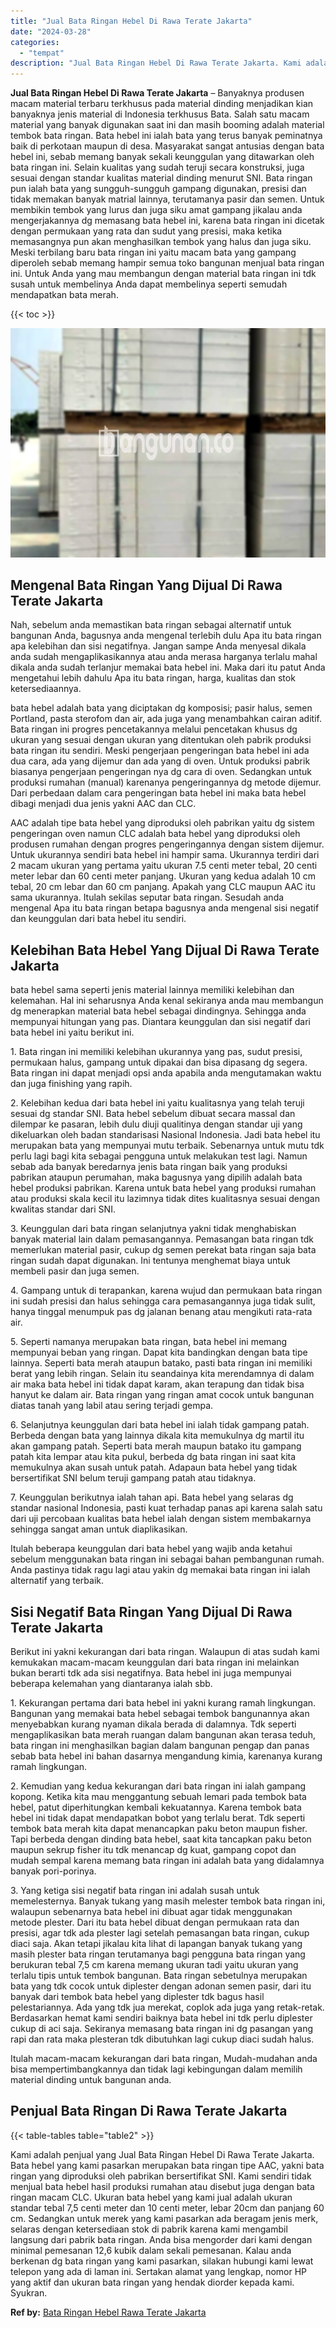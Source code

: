 ```yaml
---
title: "Jual Bata Ringan Hebel Di Rawa Terate Jakarta"
date: "2024-03-28"
categories: 
  - "tempat"
description: "Jual Bata Ringan Hebel Di Rawa Terate Jakarta. Kami adalah penjual yang Jual Bata Ringan Hebel Di Rawa Terate Jakarta. Bata hebel yang kami pasarkan merupaka..."
---
```


**Jual Bata Ringan Hebel Di Rawa Terate Jakarta** – Banyaknya produsen macam material terbaru terkhusus pada material dinding menjadikan kian banyaknya jenis material di Indonesia terkhusus Bata. Salah satu macam material yang banyak digunakan saat ini dan masih booming adalah material tembok bata ringan. Bata hebel ini ialah bata yang terus banyak peminatnya baik di perkotaan maupun di desa. Masyarakat sangat antusias dengan bata hebel ini, sebab memang banyak sekali keunggulan yang ditawarkan oleh bata ringan ini. Selain kualitas yang sudah teruji secara konstruksi, juga sesuai dengan standar kualitas material dinding menurut SNI. Bata ringan pun ialah bata yang sungguh-sungguh gampang digunakan, presisi dan tidak memakan banyak matrial lainnya, terutamanya pasir dan semen. Untuk membikin tembok yang lurus dan juga siku amat gampang jikalau anda mengerjakannya dg memasang bata hebel ini, karena bata ringan ini dicetak dengan permukaan yang rata dan sudut yang presisi, maka ketika memasangnya pun akan menghasilkan tembok yang halus dan juga siku. Meski terbilang baru bata ringan ini yaitu macam bata yang gampang diperoleh sebab memang hampir semua toko bangunan menjual bata ringan ini. Untuk Anda yang mau membangun dengan material bata ringan ini tdk susah untuk membelinya Anda dapat membelinya seperti semudah mendapatkan bata merah.

{{< toc >}}

![Jual Bata Ringan Hebel Di Rawa Terate Jakarta](/images/jual-hebel-murah-12.png)

## Mengenal Bata Ringan Yang Dijual Di Rawa Terate Jakarta

Nah, sebelum anda memastikan bata ringan sebagai alternatif untuk bangunan Anda, bagusnya anda mengenal terlebih dulu Apa itu bata ringan apa kelebihan dan sisi negatifnya. Jangan sampe Anda menyesal dikala anda sudah mengaplikasikannya atau anda merasa harganya terlalu mahal dikala anda sudah terlanjur memakai bata hebel ini. Maka dari itu patut Anda mengetahui lebih dahulu Apa itu bata ringan, harga, kualitas dan stok ketersediaannya.

bata hebel adalah bata yang diciptakan dg komposisi; pasir halus, semen Portland, pasta sterofom dan air, ada juga yang menambahkan cairan aditif. Bata ringan ini progres pencetakannya melalui pencetakan khusus dg ukuran yang sesuai dengan ukuran yang ditentukan oleh pabrik produksi bata ringan itu sendiri. Meski pengerjaan pengeringan bata hebel ini ada dua cara, ada yang dijemur dan ada yang di oven. Untuk produksi pabrik biasanya pengerjaan pengeringan nya dg cara di oven. Sedangkan untuk produksi rumahan (manual) karenanya pengeringannya dg metode dijemur. Dari perbedaan dalam cara pengeringan bata hebel ini maka bata hebel dibagi menjadi dua jenis yakni AAC dan CLC.

AAC adalah tipe bata hebel yang diproduksi oleh pabrikan yaitu dg sistem pengeringan oven namun CLC adalah bata hebel yang diproduksi oleh produsen rumahan dengan progres pengeringannya dengan sistem dijemur. Untuk ukurannya sendiri bata hebel ini hampir sama. Ukurannya terdiri dari 2 macam ukuran yang pertama yaitu ukuran 7.5 centi meter tebal, 20 centi meter lebar dan 60 centi meter panjang. Ukuran yang kedua adalah 10 cm tebal, 20 cm lebar dan 60 cm panjang. Apakah yang CLC maupun AAC itu sama ukurannya. Itulah sekilas seputar bata ringan. Sesudah anda mengenal Apa itu bata ringan betapa bagusnya anda mengenal sisi negatif dan keunggulan dari bata hebel itu sendiri.

## Kelebihan Bata Hebel Yang Dijual Di Rawa Terate Jakarta

bata hebel sama seperti jenis material lainnya memiliki kelebihan dan kelemahan. Hal ini seharusnya Anda kenal sekiranya anda mau membangun dg menerapkan material bata hebel sebagai dindingnya. Sehingga anda mempunyai hitungan yang pas. Diantara keunggulan dan sisi negatif dari bata hebel ini yaitu berikut ini.

1\. Bata ringan ini memiliki kelebihan ukurannya yang pas, sudut presisi, permukaan halus, gampang untuk dipakai dan bisa dipasang dg segera. Bata ringan ini dapat menjadi opsi anda apabila anda mengutamakan waktu dan juga finishing yang rapih.

2\. Kelebihan kedua dari bata hebel ini yaitu kualitasnya yang telah teruji sesuai dg standar SNI. Bata hebel sebelum dibuat secara massal dan dilempar ke pasaran, lebih dulu diuji qualitinya dengan standar uji yang dikeluarkan oleh badan standarisasi Nasional Indonesia. Jadi bata hebel itu merupakan bata yang mempunyai mutu terbaik. Sebenarnya untuk mutu tdk perlu lagi bagi kita sebagai pengguna untuk melakukan test lagi. Namun sebab ada banyak beredarnya jenis bata ringan baik yang produksi pabrikan ataupun perumahan, maka bagusnya yang dipilih adalah bata hebel produksi pabrikan. Karena untuk bata hebel yang produksi rumahan atau produksi skala kecil itu lazimnya tidak dites kualitasnya sesuai dengan kwalitas standar dari SNI.

3\. Keunggulan dari bata ringan selanjutnya yakni tidak menghabiskan banyak material lain dalam pemasangannya. Pemasangan bata ringan tdk memerlukan material pasir, cukup dg semen perekat bata ringan saja bata ringan sudah dapat digunakan. Ini tentunya menghemat biaya untuk membeli pasir dan juga semen.

4\. Gampang untuk di terapankan, karena wujud dan permukaan bata ringan ini sudah presisi dan halus sehingga cara pemasangannya juga tidak sulit, hanya tinggal menumpuk pas dg jalanan benang atau mengikuti rata-rata air.

5\. Seperti namanya merupakan bata ringan, bata hebel ini memang mempunyai beban yang ringan. Dapat kita bandingkan dengan bata tipe lainnya. Seperti bata merah ataupun batako, pasti bata ringan ini memiliki berat yang lebih ringan. Selain itu seandainya kita merendamnya di dalam air maka bata hebel ini tidak dapat karam, akan terapung dan tidak bisa hanyut ke dalam air. Bata ringan yang ringan amat cocok untuk bangunan diatas tanah yang labil atau sering terjadi gempa.

6\. Selanjutnya keunggulan dari bata hebel ini ialah tidak gampang patah. Berbeda dengan bata yang lainnya dikala kita memukulnya dg martil itu akan gampang patah. Seperti bata merah maupun batako itu gampang patah kita lempar atau kita pukul, berbeda dg bata ringan ini saat kita memukulnya akan susah untuk patah. Adapaun bata hebel yang tidak bersertifikat SNI belum teruji gampang patah atau tidaknya.

7\. Keunggulan berikutnya ialah tahan api. Bata hebel yang selaras dg standar nasional Indonesia, pasti kuat terhadap panas api karena salah satu dari uji percobaan kualitas bata hebel ialah dengan sistem membakarnya sehingga sangat aman untuk diaplikasikan.

Itulah beberapa keunggulan dari bata hebel yang wajib anda ketahui sebelum menggunakan bata ringan ini sebagai bahan pembangunan rumah. Anda pastinya tidak ragu lagi atau yakin dg memakai bata ringan ini ialah alternatif yang terbaik.

## Sisi Negatif Bata Ringan Yang Dijual Di Rawa Terate Jakarta

Berikut ini yakni kekurangan dari bata ringan. Walaupun di atas sudah kami kemukakan macam-macam keunggulan dari bata ringan ini melainkan bukan berarti tdk ada sisi negatifnya. Bata hebel ini juga mempunyai beberapa kelemahan yang diantaranya ialah sbb.

1\. Kekurangan pertama dari bata hebel ini yakni kurang ramah lingkungan. Bangunan yang memakai bata hebel sebagai tembok bangunannya akan menyebabkan kurang nyaman dikala berada di dalamnya. Tdk seperti mengaplikasikan bata merah ruangan dalam bangunan akan terasa teduh, bata ringan ini menghasilkan bagian dalam bangunan pengap dan panas sebab bata hebel ini bahan dasarnya mengandung kimia, karenanya kurang ramah lingkungan.

2\. Kemudian yang kedua kekurangan dari bata ringan ini ialah gampang kopong. Ketika kita mau menggantung sebuah lemari pada tembok bata hebel, patut diperhitungkan kembali kekuatannya. Karena tembok bata hebel ini tidak dapat mendapatkan bobot yang terlalu berat. Tdk seperti tembok bata merah kita dapat menancapkan paku beton maupun fisher. Tapi berbeda dengan dinding bata hebel, saat kita tancapkan paku beton maupun sekrup fisher itu tdk menancap dg kuat, gampang copot dan mudah sempal karena memang bata ringan ini adalah bata yang didalamnya banyak pori-porinya.

3\. Yang ketiga sisi negatif bata ringan ini adalah susah untuk memelesternya. Banyak tukang yang masih melester tembok bata ringan ini, walaupun sebenarnya bata hebel ini dibuat agar tidak menggunakan metode plester. Dari itu bata hebel dibuat dengan permukaan rata dan presisi, agar tdk ada plester lagi setelah pemasangan bata ringan, cukup diaci saja. Akan tetapi jikalau kita lihat di lapangan banyak tukang yang masih plester bata ringan terutamanya bagi pengguna bata ringan yang berukuran tebal 7,5 cm karena memang ukuran tadi yaitu ukuran yang terlalu tipis untuk tembok bangunan. Bata ringan sebetulnya merupakan bata yang tdk cocok untuk diplester dengan adonan semen pasir, dari itu banyak dari tembok bata hebel yang diplester tdk bagus hasil pelestariannya. Ada yang tdk jua merekat, coplok ada juga yang retak-retak. Berdasarkan hemat kami sendiri baiknya bata hebel ini tdk perlu diplester cukup di aci saja. Sekiranya memasang bata ringan ini dg pasangan yang rapi dan rata maka plesteran tdk dibutuhkan lagi cukup diaci sudah halus.

Itulah macam-macam kekurangan dari bata ringan, Mudah-mudahan anda bisa mempertimbangkannya dan tidak lagi kebingungan dalam memilih material dinding untuk bangunan anda.

## Penjual Bata Ringan Di Rawa Terate Jakarta

{{< table-tables table="table2" >}}

Kami adalah penjual yang Jual Bata Ringan Hebel Di Rawa Terate Jakarta. Bata hebel yang kami pasarkan merupakan bata ringan tipe AAC, yakni bata ringan yang diproduksi oleh pabrikan bersertifikat SNI. Kami sendiri tidak menjual bata hebel hasil produksi rumahan atau disebut juga dengan bata ringan macam CLC. Ukuran bata hebel yang kami jual adalah ukuran standar tebal 7,5 centi meter dan 10 centi meter, lebar 20cm dan panjang 60 cm. Sedangkan untuk merek yang kami pasarkan ada beragam jenis merk, selaras dengan ketersediaan stok di pabrik karena kami mengambil langsung dari pabrik bata ringan. Anda bisa mengorder dari kami dengan minimal pemesanan 12,6 kubik dalam sekali pemesanan. Kalau anda berkenan dg bata ringan yang kami pasarkan, silakan hubungi kami lewat telepon yang ada di laman ini. Sertakan alamat yang lengkap, nomor HP yang aktif dan ukuran bata ringan yang hendak diorder kepada kami. Syukran.

**Ref by:** [Bata Ringan Hebel Rawa Terate Jakarta](https://id.wikipedia.org/wiki/Bata)
